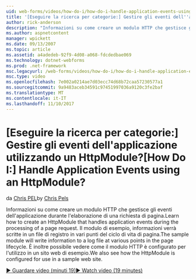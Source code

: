 ```yaml
---
uid: web-forms/videos/how-do-i/how-do-i-handle-application-events-using-an-httpmodule
title: '[Eseguire la ricerca per categorie:] Gestire gli eventi dell''applicazione utilizzando un HttpModule? | Microsoft Docs'
author: rick-anderson
description: "Informazioni su come creare un modulo HTTP che gestisce gli eventi dell'applicazione durante l'elaborazione di una richiesta di pagina. Il modulo di esempio verrà scrivere informazioni in un log..."
ms.author: aspnetcontent
manager: wpickett
ms.date: 09/13/2007
ms.topic: article
ms.assetid: a4adedeb-92f9-4d08-a068-fdcdedbae069
ms.technology: dotnet-webforms
ms.prod: .net-framework
msc.legacyurl: /web-forms/videos/how-do-i/how-do-i-handle-application-events-using-an-httpmodule
msc.type: video
ms.openlocfilehash: 7e002a0214ae7d03ecc74d68b72caa57230577a1
ms.sourcegitcommit: 9a9483aceb34591c97451997036a9120c3fe2baf
ms.translationtype: MT
ms.contentlocale: it-IT
ms.lasthandoff: 11/10/2017
---
```

<a name="how-do-i-handle-application-events-using-an-httpmodule"></a><span data-ttu-id="32cba-105">[Eseguire la ricerca per categorie:] Gestire gli eventi dell'applicazione utilizzando un HttpModule?</span><span class="sxs-lookup"><span data-stu-id="32cba-105">[How Do I:] Handle Application Events using an HttpModule?</span></span>
====================
<span data-ttu-id="32cba-106">da [Chris PEL](https://twitter.com/chrispels)</span><span class="sxs-lookup"><span data-stu-id="32cba-106">by [Chris Pels](https://twitter.com/chrispels)</span></span>

<span data-ttu-id="32cba-107">Informazioni su come creare un modulo HTTP che gestisce gli eventi dell'applicazione durante l'elaborazione di una richiesta di pagina.</span><span class="sxs-lookup"><span data-stu-id="32cba-107">Learn how to create an HttpModule that handles application events during the processing of a page request.</span></span> <span data-ttu-id="32cba-108">Il modulo di esempio, informazioni verrà scritte in un file di registro in vari punti del ciclo di vita di pagina.</span><span class="sxs-lookup"><span data-stu-id="32cba-108">The sample module will write information to a log file at various points in the page lifecycle.</span></span> <span data-ttu-id="32cba-109">È inoltre possibile vedere come il modulo HTTP è configurato per l'utilizzo in un sito web di esempio.</span><span class="sxs-lookup"><span data-stu-id="32cba-109">We also see how the HttpModule is configured for use in a sample web site.</span></span>

[<span data-ttu-id="32cba-110">&#9654; Guardare video (minuti 19)</span><span class="sxs-lookup"><span data-stu-id="32cba-110">&#9654; Watch video (19 minutes)</span></span>](https://channel9.msdn.com/Blogs/ASP-NET-Site-Videos/how-do-i-handle-application-events-using-an-httpmodule)
